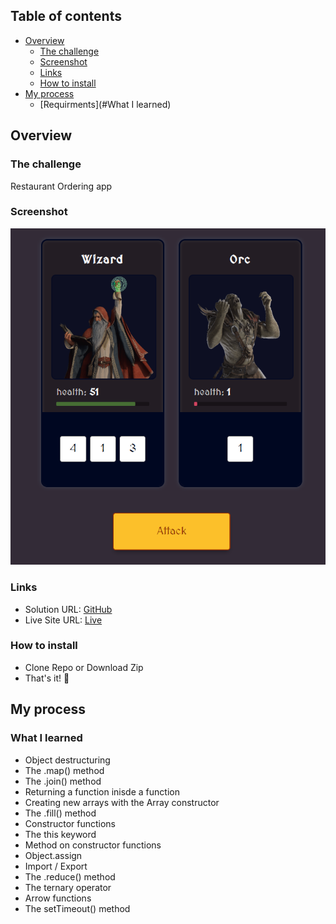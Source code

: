 ## Table of contents

- [Overview](#overview)
  - [The challenge](#the-challenge)
  - [Screenshot](#screenshot)
  - [Links](#links)
  - [How to install](#how-to-install)
- [My process](#my-process)
  - [Requirments](#What I learned)

## Overview

### The challenge

Restaurant Ordering app

### Screenshot

![screenshot](./images/screenshoot.PNG)

### Links

- Solution URL: [GitHub](https://github.com/memo-ibrahim-alean/Monsters-Game)
- Live Site URL: [Live](https://memo-ibrahim-alean.github.io/Monsters-Game/)

### How to install

- Clone Repo or Download Zip
- That's it! 🎉

## My process

### What I learned

- Object destructuring
- The .map() method
- The .join() method
- Returning a function inisde a function
- Creating new arrays with the Array constructor
- The .fill() method
- Constructor functions
- The this keyword
- Method on constructor functions
- Object.assign
- Import / Export
- The .reduce() method
- The ternary operator
- Arrow functions
- The setTimeout() method
